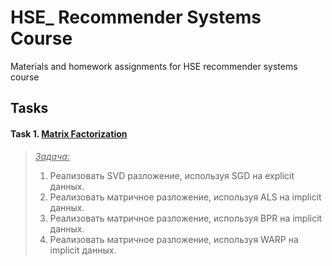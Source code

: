 # HSE_ Recommender Systems Course

Materials and homework assignments for HSE recommender systems course

## Tasks


#### Task 1. [Matrix Factorization](/Task_1)
 >  <ins><i>Задача:</i></ins> 
 >  1. Реализовать SVD разложение, используя SGD на explicit данных.
 >  2. Реализовать матричное разложение, используя ALS на implicit данных. 
 >  3. Реализовать матричное разложение, используя BPR на implicit данных.
>   4. Реализовать матричное разложение, используя WARP на implicit данных.